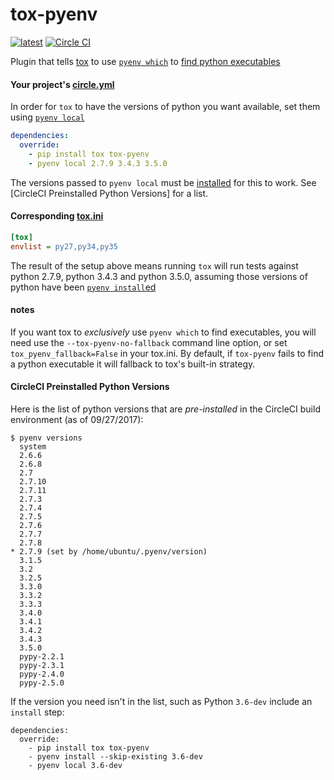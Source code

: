 # tox-pyenv
[![latest](https://img.shields.io/pypi/v/tox-pyenv.svg)](https://pypi.python.org/pypi/tox-pyenv)
[![Circle CI](https://circleci.com/gh/samstav/tox-pyenv/tree/master.svg?style=shield)](https://circleci.com/gh/samstav/tox-pyenv/tree/master)  

Plugin that tells [tox](https://tox.readthedocs.org/en/latest/) to use [`pyenv which`](https://github.com/yyuu/pyenv/blob/master/COMMANDS.md#pyenv-which) to [find python executables](https://testrun.org/tox/latest/plugins.html#tox.hookspecs.tox_get_python_executable)

#### Your project's [circle.yml](https://circleci.com/docs/configuration)

In order for `tox` to have the versions of python you want available, set them using [`pyenv local`](https://github.com/yyuu/pyenv/blob/master/COMMANDS.md#pyenv-local)

```yaml
dependencies:
  override:
    - pip install tox tox-pyenv
    - pyenv local 2.7.9 3.4.3 3.5.0
```

The versions passed to `pyenv local` must be [installed](https://github.com/yyuu/pyenv/blob/master/COMMANDS.md#pyenv-install) for this to work. See [CircleCI Preinstalled Python Versions] for a list.

#### Corresponding [tox.ini](https://tox.readthedocs.org/en/latest/config.html)

```ini
[tox]
envlist = py27,py34,py35
```

The result of the setup above means running `tox` will run tests against python 2.7.9, python 3.4.3 and python 3.5.0, assuming those versions of python have been [`pyenv install`ed](https://github.com/yyuu/pyenv/blob/master/COMMANDS.md#pyenv-install)

#### notes

If you want tox to _exclusively_ use `pyenv which` to find executables, you will need use the `--tox-pyenv-no-fallback` command line option, or set `tox_pyenv_fallback=False` in your tox.ini. By default, if `tox-pyenv` fails to find a python executable it will fallback to tox's built-in strategy.

#### CircleCI Preinstalled Python Versions

Here is the list of python versions that are *pre-installed* in the CircleCI build environment (as of 09/27/2017):

```
$ pyenv versions
  system
  2.6.6
  2.6.8
  2.7
  2.7.10
  2.7.11
  2.7.3
  2.7.4
  2.7.5
  2.7.6
  2.7.7
  2.7.8
* 2.7.9 (set by /home/ubuntu/.pyenv/version)
  3.1.5
  3.2
  3.2.5
  3.3.0
  3.3.2
  3.3.3
  3.4.0
  3.4.1
  3.4.2
  3.4.3
  3.5.0
  pypy-2.2.1
  pypy-2.3.1
  pypy-2.4.0
  pypy-2.5.0
```

If the version you need isn't in the list, such as Python `3.6-dev` include an `install` step:

```
dependencies:
  override:
    - pip install tox tox-pyenv
    - pyenv install --skip-existing 3.6-dev
    - pyenv local 3.6-dev
```

